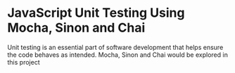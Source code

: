 # JavaScript Unit Testing Using Mocha, Sinon and Chai

Unit testing is an essential part of software development that helps ensure the code behaves as intended. Mocha, Sinon and Chai would be explored in this project

